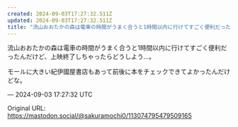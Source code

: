 ```yaml
---
created: 2024-09-03T17:27:32.511Z
updated: 2024-09-03T17:27:32.511Z
title: "流山おおたかの森は電車の時間がうまく合うと1時間以内に行けてすごく便利だったんだけど、上映終了しちゃったらどうしよう…。モールに大きい紀伊國屋書店もあって前後に[...]"
---
```


<p>流山おおたかの森は電車の時間がうまく合うと1時間以内に行けてすごく便利だったんだけど、上映終了しちゃったらどうしよう…。</p><p>モールに大きい紀伊國屋書店もあって前後に本をチェックできてよかったんだけどな。</p>

&mdash; 2024-09-03 17:27:32 UTC

Original URL: https://mastodon.social/@sakuramochi0/113074795479509165
